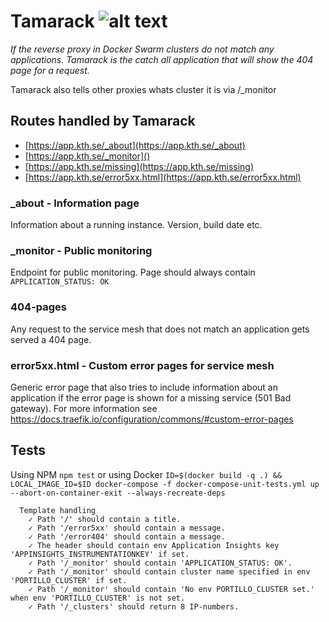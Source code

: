 # Tamarack ![alt text](https://api.travis-ci.org/KTH/tamarack.svg?branch=master)

*If the reverse proxy in Docker Swarm clusters do not match any applications. Tamarack is the catch all application that will show the 404 page for a request.*

Tamarack also tells other proxies whats cluster it is via /_monitor

## Routes handled by Tamarack
- [https://app.kth.se/_about](https://app.kth.se/_about)
- [https://app.kth.se/_monitor]()
- [https://app.kth.se/missing](https://app.kth.se/missing)
- [https://app.kth.se/error5xx.html](https://app.kth.se/error5xx.html)

### _about - Information page
Information about a running instance. Version, build date etc.

### _monitor - Public monitoring
Endpoint for public monitoring. Page should always contain `APPLICATION_STATUS: OK`

### 404-pages
Any request to the service mesh that does not match an application gets served a 404 page.

### error5xx.html - Custom error pages for service mesh
Generic error page that also tries to include information about an application if the error page is shown for a missing service (501 Bad gateway). For more information see https://docs.traefik.io/configuration/commons/#custom-error-pages


## Tests

Using NPM `npm test` or using Docker `ID=$(docker build -q .) && LOCAL_IMAGE_ID=$ID docker-compose -f docker-compose-unit-tests.yml up --abort-on-container-exit --always-recreate-deps`

```text
  Template handling
    ✓ Path '/' should contain a title.
    ✓ Path '/error5xx' should contain a message.
    ✓ Path '/error404' should contain a message.
    ✓ The header should contain env Application Insights key 'APPINSIGHTS_INSTRUMENTATIONKEY' if set.
    ✓ Path '/_monitor' should contain 'APPLICATION_STATUS: OK'.
    ✓ Path '/_monitor' should contain cluster name specified in env 'PORTILLO_CLUSTER' if set.
    ✓ Path '/_monitor' should contain 'No env PORTILLO_CLUSTER set.' when env 'PORTILLO_CLUSTER' is not set.
    ✓ Path '/_clusters' should return 8 IP-numbers.
```
